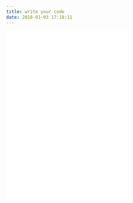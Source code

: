 ```yaml
---
title: write your code
date: 2018-01-03 17:18:11
---
```

<div>
<iframe frameborder="no" border="0" marginwidth="0" marginheight="0" width=330 height=450 src="//music.163.com/outchain/player?type=0&id=731099909&auto=1&height=430"></iframe>
</div>
